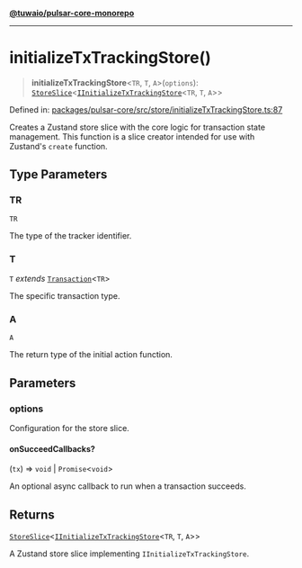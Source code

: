[**@tuwaio/pulsar-core-monorepo**](../../../README.md)

***

# initializeTxTrackingStore()

> **initializeTxTrackingStore**\<`TR`, `T`, `A`\>(`options`): [`StoreSlice`](../type-aliases/StoreSlice.md)\<[`IInitializeTxTrackingStore`](../interfaces/IInitializeTxTrackingStore.md)\<`TR`, `T`, `A`\>\>

Defined in: [packages/pulsar-core/src/store/initializeTxTrackingStore.ts:87](https://github.com/TuwaIO/pulsar-core/blob/2549443ce7aac31e7aaa13b9eb5f687e5d4297b4/packages/pulsar-core/src/store/initializeTxTrackingStore.ts#L87)

Creates a Zustand store slice with the core logic for transaction state management.
This function is a slice creator intended for use with Zustand's `create` function.

## Type Parameters

### TR

`TR`

The type of the tracker identifier.

### T

`T` *extends* [`Transaction`](../type-aliases/Transaction.md)\<`TR`\>

The specific transaction type.

### A

`A`

The return type of the initial action function.

## Parameters

### options

Configuration for the store slice.

#### onSucceedCallbacks?

(`tx`) => `void` \| `Promise`\<`void`\>

An optional async callback to run when a transaction succeeds.

## Returns

[`StoreSlice`](../type-aliases/StoreSlice.md)\<[`IInitializeTxTrackingStore`](../interfaces/IInitializeTxTrackingStore.md)\<`TR`, `T`, `A`\>\>

A Zustand store slice implementing `IInitializeTxTrackingStore`.

